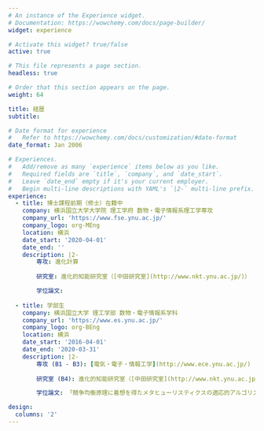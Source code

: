```yaml
---
# An instance of the Experience widget.
# Documentation: https://wowchemy.com/docs/page-builder/
widget: experience

# Activate this widget? true/false
active: true

# This file represents a page section.
headless: true

# Order that this section appears on the page.
weight: 64

title: 経歴
subtitle:

# Date format for experience
#   Refer to https://wowchemy.com/docs/customization/#date-format
date_format: Jan 2006

# Experiences.
#   Add/remove as many `experience` items below as you like.
#   Required fields are `title`, `company`, and `date_start`.
#   Leave `date_end` empty if it's your current employer.
#   Begin multi-line descriptions with YAML's `|2-` multi-line prefix.
experience:
  - title: 博士課程前期（修士）在籍中
    company: 横浜国立大学大学院 理工学府 数物・電子情報系理工学専攻
    company_url: 'https://www.fse.ynu.ac.jp/'
    company_logo: org-MEng
    location: 横浜
    date_start: '2020-04-01'
    date_end: ''
    description: |2-
        専攻: 進化計算
        
        研究室: 進化的知能研究室（[中田研究室](http://www.nkt.ynu.ac.jp/)）

        学位論文: 
        
  - title: 学部生
    company: 横浜国立大学 理工学部 数物・電子情報系学科
    company_url: 'https://www.es.ynu.ac.jp/'
    company_logo: org-BEng
    location: 横浜
    date_start: '2016-04-01'
    date_end: '2020-03-31'
    description: |2-
        専攻 (B1 - B3): [電気・電子・情報工学](http://www.ece.ynu.ac.jp/)
        
        研究室 (B4): 進化的知能研究室（[中田研究室](http://www.nkt.ynu.ac.jp/)）

        学位論文: 「競争均衡原理に着想を得たメタヒューリスティクスの適応的アルゴリズム調整」（[PDF](./publication/GraduationThesis/paper.pdf)）

design:
  columns: '2'
---
```

